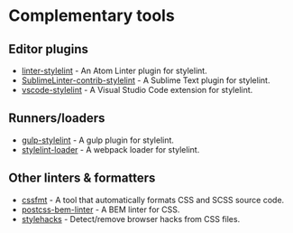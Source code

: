 # Complementary tools

## Editor plugins

- [linter-stylelint](https://github.com/AtomLinter/linter-stylelint) - An Atom Linter plugin for stylelint.
- [SublimeLinter-contrib-stylelint](https://github.com/kungfusheep/SublimeLinter-contrib-stylelint) - A Sublime Text plugin for stylelint.
- [vscode-stylelint](https://github.com/shinnn/vscode-stylelint) - A Visual Studio Code extension for stylelint.

## Runners/loaders

- [gulp-stylelint](https://github.com/olegskl/gulp-stylelint) - A gulp plugin for stylelint.
- [stylelint-loader](https://github.com/adrianhall/stylelint-loader) - A webpack loader for stylelint.

## Other linters & formatters

- [cssfmt](https://github.com/morishitter/cssfmt) - A tool that automatically formats CSS and SCSS source code.
- [postcss-bem-linter](https://github.com/postcss/postcss-bem-linter) - A BEM linter for CSS.
- [stylehacks](https://github.com/ben-eb/stylehacks) - Detect/remove browser hacks from CSS files.
